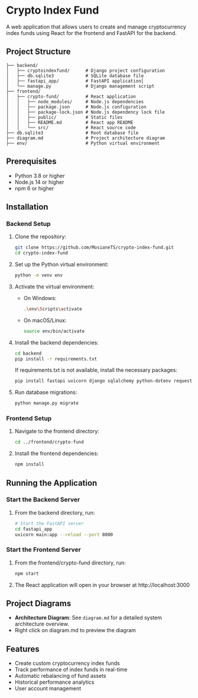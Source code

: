 # Crypto Index Fund

A web application that allows users to create and manage cryptocurrency index funds using React for the frontend and FastAPI for the backend.

## Project Structure

```
├── backend/
│   ├── cryptoindexfund/      # Django project configuration
│   ├── db.sqlite3            # SQLite database file
│   ├── fastapi_app/          # FastAPI application│  
│   └── manage.py             # Django management script
├── frontend/
│   ├── crypto-fund/          # React application
│   │   ├── node_modules/     # Node.js dependencies
│   │   ├── package.json      # Node.js configuration
│   │   ├── package-lock.json # Node.js dependency lock file
│   │   ├── public/           # Static files
│   │   ├── README.md         # React app README
│   │   └── src/              # React source code
├── db.sqlite3                # Root database file
├── diagram.md                # Project architecture diagram
├── env/                      # Python virtual environment

```

## Prerequisites

- Python 3.8 or higher
- Node.js 14 or higher
- npm 6 or higher

## Installation

### Backend Setup

1. Clone the repository:
   ```bash
   git clone https://github.com/MosianeTS/crypto-index-fund.git
   cd crypto-index-fund
   ```

2. Set up the Python virtual environment:
   ```bash
   python -m venv env
   ```

3. Activate the virtual environment:
   - On Windows:
     ```bash
     .\env\Scripts\activate
     ```
   - On macOS/Linux:
     ```bash
     source env/bin/activate
     ```

4. Install the backend dependencies:
   ```bash
   cd backend
   pip install -r requirements.txt
   ```

   If requirements.txt is not available, install the necessary packages:
   ```bash
   pip install fastapi uvicorn django sqlalchemy python-dotenv requests
   ```

5. Run database migrations:
   ```bash
   python manage.py migrate
   ```

### Frontend Setup

1. Navigate to the frontend directory:
   ```bash
   cd ../frontend/crypto-fund
   ```

2. Install the frontend dependencies:
   ```bash
   npm install
   ```

## Running the Application

### Start the Backend Server

1. From the backend directory, run:
   ```bash
   # Start the FastAPI server
   cd fastapi_app
   uvicorn main:app --reload --port 8000
   ```

### Start the Frontend Server

1. From the frontend/crypto-fund directory, run:
   ```bash
   npm start
   ```

2. The React application will open in your browser at http://localhost:3000

## Project Diagrams

- **Architecture Diagram**: See `diagram.md` for a detailed system architecture overview.
- Right click on diagram.md to preview the diagram

## Features

- Create custom cryptocurrency index funds
- Track performance of index funds in real-time
- Automatic rebalancing of fund assets
- Historical performance analytics
- User account management
